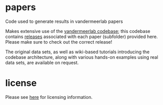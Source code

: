 # papers
Code used to generate results in vandermeerlab papers

Makes extensive use of the
[vandermeerlab codebase](https://github.com/mvdm/vandermeerlab); this
codebase contains
[releases](https://github.com/mvdm/vandermeerlab/releases) associated
with each paper (subfolder) provided here. Please make sure to check
out the correct release!

The original data sets, as well as wiki-based tutorials introducing
the codebase architecture, along with various hands-on examples using
real data sets, are available on request.

# license
Please see [here](https://github.com/mvdm/papers/blob/master/LICENSE)
for licensing information.
